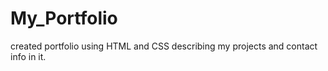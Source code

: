 # My_Portfolio 
created portfolio using HTML and CSS describing my projects and contact info in it.
